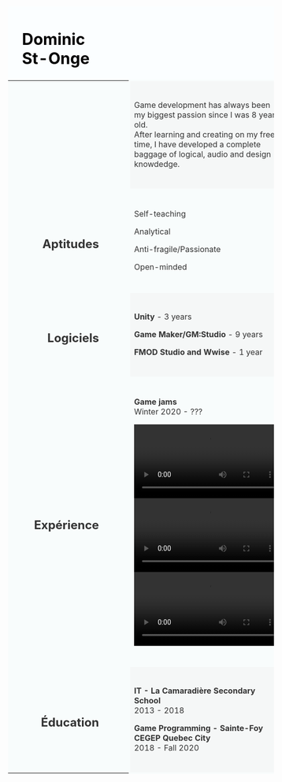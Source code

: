 
<!-- saved from url=(0022)http://desto.owns.fun/ -->
<html><head><meta http-equiv="Content-Type" content="text/html; charset=UTF-8">

<meta name="viewport" content="width=device-width">
<title>CV</title><style type="text/css">body {
  /* default to system fonts */
  font-family: -apple-system, BlinkMacSystemFont, "Segoe UI", "Helvetica Neue", Roboto, Oxygen, Ubuntu, Cantarell, "Fira Sans", "Droid Sans", sans-serif;
  font-size: 15px;
  margin: 0;
}

table {
  border-collapse: collapse;
}</style>

<script data-dapp-detection="">
(function() {
  let alreadyInsertedMetaTag = false

  function __insertDappDetected() {
    if (!alreadyInsertedMetaTag) {
      const meta = document.createElement('meta')
      meta.name = 'dapp-detected'
      document.head.appendChild(meta)
      alreadyInsertedMetaTag = true
    }
  }

  if (window.hasOwnProperty('web3')) {
    // Note a closure can't be used for this var because some sites like
    // www.wnyc.org do a second script execution via eval for some reason.
    window.__disableDappDetectionInsertion = true
    // Likely oldWeb3 is undefined and it has a property only because
    // we defined it. Some sites like wnyc.org are evaling all scripts
    // that exist again, so this is protection against multiple calls.
    if (window.web3 === undefined) {
      return
    }
    if (!window.web3.currentProvider ||
        !window.web3.currentProvider.isMetaMask) {
      __insertDappDetected()
    }
  } else {
    var oldWeb3 = window.web3
    Object.defineProperty(window, 'web3', {
      configurable: true,
      set: function (val) {
        if (!window.__disableDappDetectionInsertion)
          __insertDappDetected()
        oldWeb3 = val
      },
      get: function () {
        if (!window.__disableDappDetectionInsertion)
          __insertDappDetected()
        return oldWeb3
      }
    })
  }
})()</script></head>
<body>
<table class="blueTable" style="width: 100%; border-style: hidden; background-color: #f5f7f7;" width="100%">
<thead>
<tr>
<td style="width: 17.4183%; background-color: #fbfeff; border-style: none;">&nbsp;</td>
<td style="width: 25.1177%; background-color: #fbfeff; border-style: none;">
<h1><span style="color: #000000;">Dominic St-Onge</span></h1>
    
</td>
<td style="width: 1.3459%; background-color: #fbfeff; border-style: none;">&nbsp;</td>

<td style="width: 30.1744%; background-color: #fbfeff; border-style: none;">&nbsp;
</td>
</tr>
</thead>
<tbody>
<tr>
<td style="width: 10.4183%; background-color: #f8fcfc; border-style: none;">&nbsp;</td>
<td style="width: 25.1177%; background-color: #f8fcfc; border-style: none;">&nbsp;</td>
<td style="width: 1.3459%; text-align: right; background-color: #f8fcfc; border-style: none;">&nbsp;</td>
<td style="width: 35.3833%; border-style: solid; border-color: #f8fcfc;"><br>
<p><span style="color: #333333;">Game development has always been my biggest passion since I was 8 years old.</span><br><span style="color: #333333;">After learning and creating on my free time, I have developed a complete baggage of logical, audio and design knowdedge.</span></p>
<br></td>
<td style="width: 35.1744%; border-style: none;">&nbsp;</td>
</tr>
<tr>
<td style="width: 15.4183%; background-color: #f8fcfc; border-style: none;">&nbsp;</td>
<td style="direction: ltr; width:25.1177%; text-align: right; background-color: #f8fcfc; border-style: none;">
<h2><span style="color: #333333;">&nbsp;Aptitudes</span></h2>
</td>
<td style="direction: ltr; width: 1.3459%; text-align: right; background-color: #f8fcfc; border-style: none;">&nbsp;</td>
<td style="background-color: #f8fcfc; width: 33.3833%; border-style: solid; border-color: #f8fcfc;"><br>
<p><span style="color: #333333;">Self-teaching</span></p>
<p><span style="color: #333333;">Analytical</span></p>
<p><span style="color: #333333;">Anti-fragile/Passionate</span></p>
<p><span style="color: #333333;">Open-minded</span></p><br>
</td>
<td style="background-color: #f8fcfc; width: 30.1744%; border-style: none;">&nbsp;</td>
</tr>
<tr>
<td style="width: 15.4183%; background-color: #f8fcfc; border-style: none;">&nbsp;</td>
<td style="width: 25.1177%; text-align: right; background-color: #f8fcfc; border-style: none;">
<h2><span style="color: #333333;">Logiciels</span></h2>
</td>
<td style="width: 1.3459%; text-align: right; background-color: #f8fcfc; border-style: none;">&nbsp;</td>
<td style="width: 33.3833%; border-style: solid; border-color: #f8fcfc;"><br>
<p><span style="color: #333333;"><strong>Unity</strong> - 3 years</span></p>
<p><span style="color: #333333;"><strong>Game Maker/GM:Studio</strong> - 9 years</span></p>

<p><span style="color: #333333;"><strong>FMOD Studio and Wwise</strong> - 1 year
</span></p><br>
</td>
<td style="width: 30.1744%; border-style: none;">&nbsp;</td>
</tr>
<tr>
<td style="width: 17.4183%; background-color: #f8fcfc; border-style: none;">&nbsp;</td>
<td style="width: 25.1177%; text-align: right; background-color: #f8fcfc; border-style: none;">
<h2><span style="color: #333333;">&nbsp;Expérience</span></h2>
</td>
<td style="width: 1.3459%; text-align: right; background-color: #f8fcfc; border-style: none;">&nbsp;</td>
<td style="width: 33.3833%; background-color: #f8fcfc; border-style: solid; border-color: #f8fcfc;"><br>
<p><span style="color: #333333;"><strong>Game jams</strong></span><br><span style="color: #333333;">Winter 2020 - ???</span></p>
<p><span style="color: #333333;"><strong><video controls="controls" width="300" à="">
<source src="1.mp4"></video><video controls="controls" width="300" à="">
<source src="2.mp4"></video> </strong><strong><video controls="controls" width="300">
<source src="3.mp4"></video></strong></span></p>
<br>
</td>
<td style="width: 30.1744%; background-color: #f8fcfc; border-style: none;">&nbsp;</td>
</tr>
<tr>
<td style="width: 17.4183%; background-color: #f8fcfc; border-style: none;">&nbsp;</td>
<td style="width: 25.1177%; text-align: right; padding-left: 40px; background-color: #f8fcfc; border-style: none;">
<h2><span style="color: #333333;">&nbsp;Éducation</span></h2>
</td>
<td style="width: 1.3459%; text-align: right; padding-left: 40px; background-color: #f8fcfc; border-style: none;">&nbsp;</td>
<td style="width: 33.3833%; border-style: solid; border-color: #f8fcfc;"><br>
<p><span style="color: #333333;"><strong>IT - La Camaradière Secondary School</strong></span><br><span style="color: #333333;">2013 - 2018</span></p>
<p><span style="color: #333333;"><strong>Game Programming - Sainte-Foy CEGEP Quebec City</strong></span><br><span style="color: #333333;">2018 - Fall 2020</span></p><br>
</td>
<td style="width: 30.1744%; border-style: none;">&nbsp;</td>
</tr>
</tbody>
</table>
</body></html>
